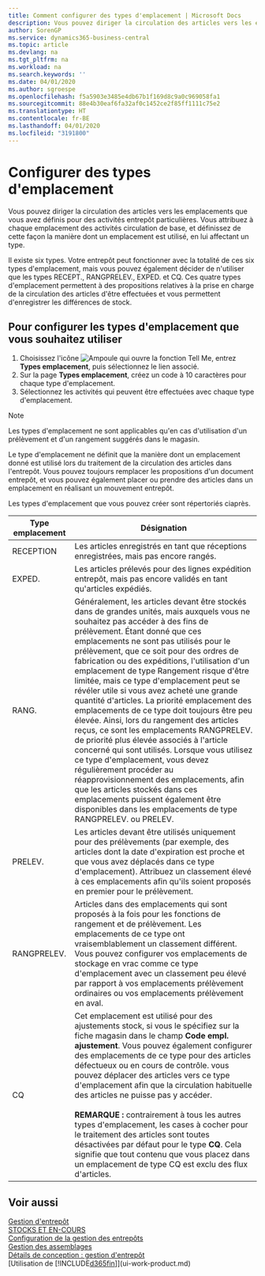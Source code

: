 ```yaml
---
title: Comment configurer des types d'emplacement | Microsoft Docs
description: Vous pouvez diriger la circulation des articles vers les emplacements que vous avez définis pour des activités entrepôt particulières. Vous attribuez à chaque emplacement des activités circulation de base, et définissez de cette façon la manière dont un emplacement est utilisé, en lui affectant un type.
author: SorenGP
ms.service: dynamics365-business-central
ms.topic: article
ms.devlang: na
ms.tgt_pltfrm: na
ms.workload: na
ms.search.keywords: ''
ms.date: 04/01/2020
ms.author: sgroespe
ms.openlocfilehash: f5a5903e3485e4db67b1f169d8c9a0c969058fa1
ms.sourcegitcommit: 88e4b30eaf6fa32af0c1452ce2f85ff1111c75e2
ms.translationtype: HT
ms.contentlocale: fr-BE
ms.lasthandoff: 04/01/2020
ms.locfileid: "3191800"
---
```

# <a name="set-up-bin-types"></a>Configurer des types d'emplacement
Vous pouvez diriger la circulation des articles vers les emplacements que vous avez définis pour des activités entrepôt particulières. Vous attribuez à chaque emplacement des activités circulation de base, et définissez de cette façon la manière dont un emplacement est utilisé, en lui affectant un type.  

Il existe six types. Votre entrepôt peut fonctionner avec la totalité de ces six types d'emplacement, mais vous pouvez également décider de n'utiliser que les types RECEPT., RANGPRELEV., EXPED. et CQ. Ces quatre types d'emplacement permettent à des propositions relatives à la prise en charge de la circulation des articles d'être effectuées et vous permettent d'enregistrer les différences de stock.  

## <a name="to-set-up-the-bin-types-you-want-to-use"></a>Pour configurer les types d'emplacement que vous souhaitez utiliser  
1.  Choisissez l'icône ![Ampoule qui ouvre la fonction Tell Me](media/ui-search/search_small.png "Dites-moi ce que vous voulez faire"), entrez **Types emplacement**, puis sélectionnez le lien associé.  
2.  Sur la page **Types emplacement**, créez un code à 10 caractères pour chaque type d'emplacement.  
3.  Sélectionnez les activités qui peuvent être effectuées avec chaque type d'emplacement.  

> [!NOTE]  
>  Les types d'emplacement ne sont applicables qu'en cas d'utilisation d'un prélèvement et d'un rangement suggérés dans le magasin.  

Le type d'emplacement ne définit que la manière dont un emplacement donné est utilisé lors du traitement de la circulation des articles dans l'entrepôt. Vous pouvez toujours remplacer les propositions d'un document entrepôt, et vous pouvez également placer ou prendre des articles dans un emplacement en réalisant un mouvement entrepôt.  

Les types d'emplacement que vous pouvez créer sont répertoriés ciaprès.  

|Type emplacement|Désignation|  
|------------------|---------------------------------------|  
|RECEPTION|Les articles enregistrés en tant que réceptions enregistrées, mais pas encore rangés.|  
|EXPED.|Les articles prélevés pour des lignes expédition entrepôt, mais pas encore validés en tant qu'articles expédiés.|  
|RANG.|Généralement, les articles devant être stockés dans de grandes unités, mais auxquels vous ne souhaitez pas accéder à des fins de prélèvement. Étant donné que ces emplacements ne sont pas utilisés pour le prélèvement, que ce soit pour des ordres de fabrication ou des expéditions, l'utilisation d'un emplacement de type Rangement risque d'être limitée, mais ce type d'emplacement peut se révéler utile si vous avez acheté une grande quantité d'articles. La priorité emplacement des emplacements de ce type doit toujours être peu élevée. Ainsi, lors du rangement des articles reçus, ce sont les emplacements RANGPRELEV. de priorité plus élevée associés à l'article concerné qui sont utilisés. Lorsque vous utilisez ce type d'emplacement, vous devez régulièrement procéder au réapprovisionnement des emplacements, afin que les articles stockés dans ces emplacements puissent également être disponibles dans les emplacements de type RANGPRELEV. ou PRELEV.|  
|PRELEV.|Les articles devant être utilisés uniquement pour des prélèvements (par exemple, des articles dont la date d'expiration est proche et que vous avez déplacés dans ce type d'emplacement). Attribuez un classement élevé à ces emplacements afin qu'ils soient proposés en premier pour le prélèvement.|  
|RANGPRELEV.|Articles dans des emplacements qui sont proposés à la fois pour les fonctions de rangement et de prélèvement. Les emplacements de ce type ont vraisemblablement un classement différent. Vous pouvez configurer vos emplacements de stockage en vrac comme ce type d'emplacement avec un classement peu élevé par rapport à vos emplacements prélèvement ordinaires ou vos emplacements prélèvement en aval.|  
|CQ|Cet emplacement est utilisé pour des ajustements stock, si vous le spécifiez sur la fiche magasin dans le champ **Code empl. ajustement**. Vous pouvez également configurer des emplacements de ce type pour des articles défectueux ou en cours de contrôle. vous pouvez déplacer des articles vers ce type d'emplacement afin que la circulation habituelle des articles ne puisse pas y accéder.<br /><br /> **REMARQUE :** contrairement à tous les autres types d'emplacement, les cases à cocher pour le traitement des articles sont toutes désactivées par défaut pour le type **CQ**. Cela signifie que tout contenu que vous placez dans un emplacement de type CQ est exclu des flux d'articles.|  

## <a name="see-also"></a>Voir aussi
[Gestion d'entrepôt](warehouse-manage-warehouse.md)  
[STOCKS ET EN-COURS](inventory-manage-inventory.md)  
[Configuration de la gestion des entrepôts](warehouse-setup-warehouse.md)     
[Gestion des assemblages](assembly-assemble-items.md)    
[Détails de conception : gestion d'entrepôt](design-details-warehouse-management.md)  
[Utilisation de [!INCLUDE[d365fin](includes/d365fin_md.md)]](ui-work-product.md)
